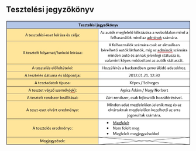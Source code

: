 ## Tesztelési jegyzőkönyv
![TesztelésiJegyzőkönyvCarListAndStatus](Pictures/tesztelesi_jegyzokonyv_car_list_and_status.jpg)
